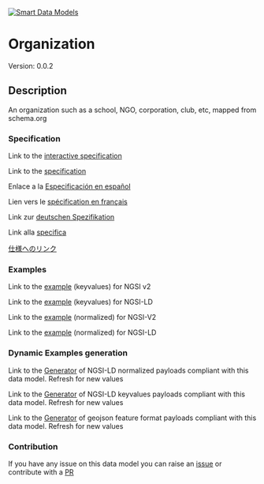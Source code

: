 [![Smart Data Models](https://smartdatamodels.org/wp-content/uploads/2022/01/SmartDataModels_logo.png "Logo")](https://smartdatamodels.org)
# Organization
Version: 0.0.2

## Description 

An organization such as a school, NGO, corporation, club, etc, mapped from schema.org
### Specification

Link to the [interactive specification](https://swagger.lab.fiware.org/?url=https://smart-data-models.github.io/dataModel.Organization/Organization/swagger.yaml)

Link to the [specification](https://github.com/smart-data-models/dataModel.Organization/blob/master/Organization/doc/spec.md)

Enlace a la [Especificación en español](https://github.com/smart-data-models/dataModel.Organization/blob/master/Organization/doc/spec_ES.md)

Lien vers le [spécification en français](https://github.com/smart-data-models/dataModel.Organization/blob/master/Organization/doc/spec_FR.md)

Link zur [deutschen Spezifikation](https://github.com/smart-data-models/dataModel.Organization/blob/master/Organization/doc/spec_DE.md)

Link alla [specifica](https://github.com/smart-data-models/dataModel.Organization/blob/master/Organization/doc/spec_IT.md)

[仕様へのリンク](https://github.com/smart-data-models/dataModel.Organization/blob/master/Organization/doc/spec_JA.md)
### Examples

Link to the [example](https://smart-data-models.github.io/dataModel.Organization/Organization/examples/example.json) (keyvalues) for NGSI v2

Link to the [example](https://smart-data-models.github.io/dataModel.Organization/Organization/examples/example.jsonld) (keyvalues) for NGSI-LD

Link to the [example](https://smart-data-models.github.io/dataModel.Organization/Organization/examples/example-normalized.json) (normalized) for NGSI-V2

Link to the [example](https://smart-data-models.github.io/dataModel.Organization/Organization/examples/example-normalized.jsonld) (normalized) for NGSI-LD
### Dynamic Examples generation

Link to the [Generator](https://smartdatamodels.org/extra/ngsi-ld_generator.php?schemaUrl=https://raw.githubusercontent.com/smart-data-models/dataModel.Organization/master/Organization/schema.json&email=info@smartdatamodels.org) of NGSI-LD normalized payloads compliant with this data model. Refresh for new values

Link to the [Generator](https://smartdatamodels.org/extra/ngsi-ld_generator_keyvalues.php?schemaUrl=https://raw.githubusercontent.com/smart-data-models/dataModel.Organization/master/Organization/schema.json&email=info@smartdatamodels.org) of NGSI-LD keyvalues payloads compliant with this data model. Refresh for new values

Link to the [Generator](https://smartdatamodels.org/extra/geojson_features_generator.php?schemaUrl=https://raw.githubusercontent.com/smart-data-models/dataModel.Organization/master/Organization/schema.json&email=info@smartdatamodels.org) of geojson feature format payloads compliant with this data model. Refresh for new values
### Contribution

 If you have any issue on this data model you can raise an [issue](https://github.com/smart-data-models/dataModel.Organization/issues)  or contribute with a [PR](https://github.com/smart-data-models/dataModel.Organization/pulls)